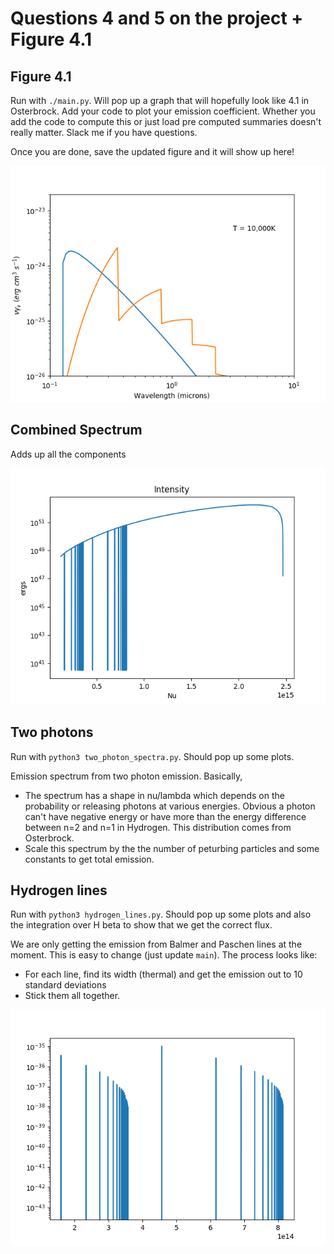 # Questions 4 and 5 on the project + Figure 4.1

## Figure 4.1
Run with `./main.py`. Will pop up a graph that will hopefully look like 4.1 in Osterbrock.
Add your code to plot your emission coefficient. Whether you add the code to compute this or just load pre computed summaries doesn't really matter.
Slack me if you have questions.

Once you are done, save the updated figure and it will show up here!

![Fig 4.1](4.1.png)

## Combined Spectrum
Adds up all the components

![Intensities](intensities.png)


## Two photons
Run with `python3 two_photon_spectra.py`. Should pop up some plots.

Emission spectrum from two photon emission. Basically,
* The spectrum has a shape in nu/lambda which depends on the probability or releasing photons at various energies. Obvious a photon can't have negative energy or have more than the energy difference between n=2 and n=1 in Hydrogen. This distribution comes from Osterbrock.
* Scale this spectrum by the the number of peturbing particles and some constants to get total emission.

## Hydrogen lines
Run with `python3 hydrogen_lines.py`. Should pop up some plots and also the integration over H beta to show that we get the correct flux.

We are only getting the emission from Balmer and Paschen lines at the moment. This is easy to change (just update `main`). The process looks like:
* For each line, find its width (thermal) and get the emission out to 10 standard deviations
* Stick them all together.

![Hydrogen Lines](hydrogen_lines.png)
